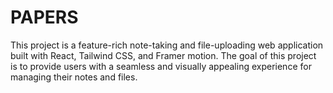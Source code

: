 # PAPERS
This project is a feature-rich note-taking and file-uploading web application built with React, Tailwind CSS, and Framer motion. The goal of this project is to provide users with a seamless and visually appealing experience for managing their notes and files.
